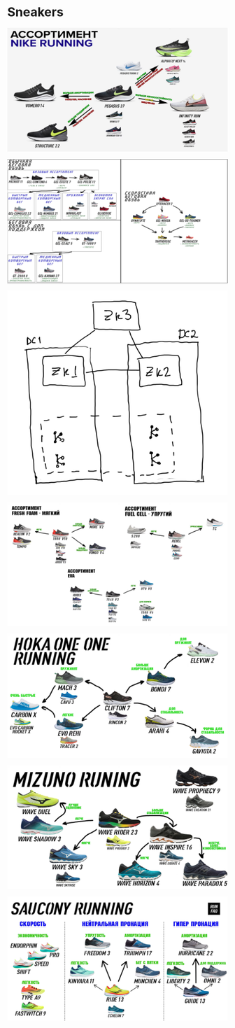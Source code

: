 # Sneakers

![](<.gitbook/assets/image (2) (1).png>)

![](<.gitbook/assets/image (3) (1).png>)

![](<.gitbook/assets/image (10).png>)

![](<.gitbook/assets/image (6) (1).png>)

![](<.gitbook/assets/image (11) (1) (1).png>)

![](<.gitbook/assets/image (1).png>)

![](<.gitbook/assets/image (12) (1).png>)
